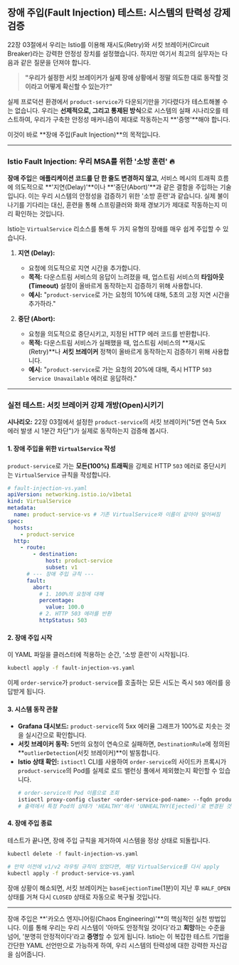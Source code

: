 ## 장애 주입(Fault Injection) 테스트: 시스템의 탄력성 강제 검증

22장 03절에서 우리는 Istio를 이용해 재시도(Retry)와 서킷 브레이커(Circuit Breaker)라는 강력한 안정성 장치를 설정했습니다. 하지만 여기서 최고의 실무자는 다음과 같은 질문을 던져야 합니다.

> **"우리가 설정한 서킷 브레이커가 실제 장애 상황에서 정말 의도한 대로 동작할 것이라고 어떻게 확신할 수 있는가?"**

실제 프로덕션 환경에서 `product-service`가 다운되기만을 기다렸다가 테스트해볼 수는 없습니다. 우리는 **선제적으로, 그리고 통제된 방식**으로 시스템의 실패 시나리오를 테스트하여, 우리가 구축한 안정성 매커니즘이 제대로 작동하는지 \*\*'증명'\*\*해야 합니다.

이것이 바로 \*\*장애 주입(Fault Injection)\*\*의 목적입니다.

-----

### Istio Fault Injection: 우리 MSA를 위한 '소방 훈련' 🔥

**장애 주입**은 **애플리케이션 코드를 단 한 줄도 변경하지 않고**, 서비스 메시의 트래픽 흐름에 의도적으로 \*\*'지연(Delay)'\*\*이나 \*\*'중단(Abort)'\*\*과 같은 결함을 주입하는 기술입니다. 이는 우리 시스템의 안정성을 검증하기 위한 '소방 훈련'과 같습니다. 실제 불이 나기를 기다리는 대신, 훈련을 통해 스프링클러와 화재 경보기가 제대로 작동하는지 미리 확인하는 것입니다.

Istio는 `VirtualService` 리소스를 통해 두 가지 유형의 장애를 매우 쉽게 주입할 수 있습니다.

1.  **지연 (Delay):**

      * 요청에 의도적으로 지연 시간을 추가합니다.
      * **목적:** 다운스트림 서비스의 응답이 느려졌을 때, 업스트림 서비스의 **타임아웃(Timeout)** 설정이 올바르게 동작하는지 검증하기 위해 사용합니다.
      * **예시:** "`product-service`로 가는 요청의 10%에 대해, 5초의 고정 지연 시간을 추가하라."

2.  **중단 (Abort):**

      * 요청을 의도적으로 중단시키고, 지정된 HTTP 에러 코드를 반환합니다.
      * **목적:** 다운스트림 서비스가 실패했을 때, 업스트림 서비스의 \*\*재시도(Retry)\*\*나 **서킷 브레이커** 정책이 올바르게 동작하는지 검증하기 위해 사용합니다.
      * **예시:** "`product-service`로 가는 요청의 20%에 대해, 즉시 HTTP `503 Service Unavailable` 에러로 응답하라."

-----

### 실전 테스트: 서킷 브레이커 강제 개방(Open)시키기

**시나리오:** 22장 03절에서 설정한 `product-service`의 서킷 브레이커("5번 연속 5xx 에러 발생 시 1분간 차단")가 실제로 동작하는지 검증해 봅시다.

#### 1\. 장애 주입을 위한 `VirtualService` 작성

`product-service`로 가는 **모든(100%) 트래픽**을 강제로 HTTP `503` 에러로 중단시키는 `VirtualService` 규칙을 작성합니다.

```yaml
# fault-injection-vs.yaml
apiVersion: networking.istio.io/v1beta1
kind: VirtualService
metadata:
  name: product-service-vs # 기존 VirtualService와 이름이 같아야 덮어써짐
spec:
  hosts:
    - product-service
  http:
    - route:
        - destination:
            host: product-service
            subset: v1
      # --- 장애 주입 규칙 ---
      fault:
        abort:
          # 1. 100%의 요청에 대해
          percentage:
            value: 100.0
          # 2. HTTP 503 에러를 반환
          httpStatus: 503
```

#### 2\. 장애 주입 시작

이 YAML 파일을 클러스터에 적용하는 순간, '소방 훈련'이 시작됩니다.

```bash
kubectl apply -f fault-injection-vs.yaml
```

이제 `order-service`가 `product-service`를 호출하는 모든 시도는 즉시 `503` 에러를 응답받게 됩니다.

#### 3\. 시스템 동작 관찰

  * **Grafana 대시보드:** `product-service`의 5xx 에러율 그래프가 100%로 치솟는 것을 실시간으로 확인합니다.
  * **서킷 브레이커 동작:** 5번의 요청이 연속으로 실패하면, `DestinationRule`에 정의된 \*\*`outlierDetection`(서킷 브레이커)\*\*이 발동합니다.
  * **Istio 상태 확인:** `istioctl` CLI를 사용하여 `order-service`의 사이드카 프록시가 `product-service`의 Pod를 실제로 로드 밸런싱 풀에서 제외했는지 확인할 수 있습니다.
    ```bash
    # order-service의 Pod 이름으로 조회
    istioctl proxy-config cluster <order-service-pod-name> --fqdn product-service...
    # 출력에서 특정 Pod의 상태가 'HEALTHY'에서 'UNHEALTHY(Ejected)'로 변경된 것을 확인
    ```

#### 4\. 장애 주입 종료

테스트가 끝나면, 장애 주입 규칙을 제거하여 시스템을 정상 상태로 되돌립니다.

```bash
kubectl delete -f fault-injection-vs.yaml

# 만약 이전에 v1/v2 라우팅 규칙이 있었다면, 해당 VirtualService를 다시 apply
kubectl apply -f product-service-vs.yaml 
```

장애 상황이 해소되면, 서킷 브레이커는 `baseEjectionTime`(1분)이 지난 후 `HALF_OPEN` 상태를 거쳐 다시 `CLOSED` 상태로 자동으로 복구될 것입니다.

-----

장애 주입은 \*\*'카오스 엔지니어링(Chaos Engineering)'\*\*의 핵심적인 실천 방법입니다. 이를 통해 우리는 우리 시스템이 '아마도 안정적일 것이다'라고 **희망**하는 수준을 넘어, '분명히 안정적이다'라고 **증명**할 수 있게 됩니다. Istio는 이 복잡한 테스트 기법을 간단한 YAML 선언만으로 가능하게 하여, 우리 시스템의 탄력성에 대한 강력한 자신감을 심어줍니다.